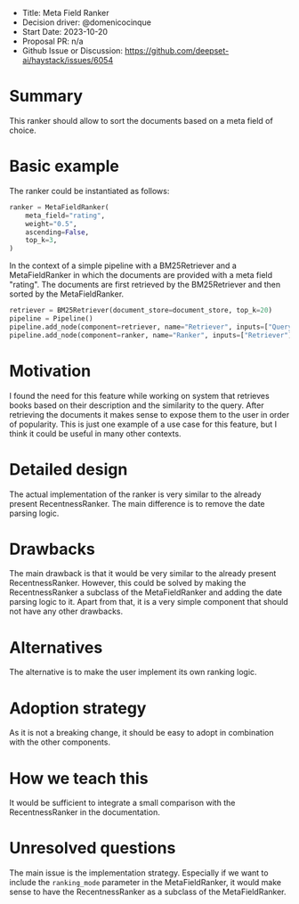 - Title: Meta Field Ranker
- Decision driver: @domenicocinque
- Start Date: 2023-10-20
- Proposal PR: n/a
- Github Issue or Discussion: https://github.com/deepset-ai/haystack/issues/6054

# Summary

This ranker should allow to sort the documents based on a meta field of choice.

# Basic example

The ranker could be instantiated as follows:

``` python
ranker = MetaFieldRanker(
    meta_field="rating",
    weight="0.5",
    ascending=False,
    top_k=3,
)
```
In the context of a simple pipeline with a BM25Retriever and a MetaFieldRanker in which
the documents are provided with a meta field "rating". The documents are first retrieved by the BM25Retriever and
then sorted by the MetaFieldRanker.

``` python
retriever = BM25Retriever(document_store=document_store, top_k=20)
pipeline = Pipeline()
pipeline.add_node(component=retriever, name="Retriever", inputs=["Query"])
pipeline.add_node(component=ranker, name="Ranker", inputs=["Retriever"])
```

# Motivation

I found the need for this feature while working on system that retrieves books based on their description and the
similarity to the query. After retrieving the documents it makes sense to expose them to the user in order of popularity.
This is just one example of a use case for this feature, but I think it could be useful in many other contexts.

# Detailed design

The actual implementation of the ranker is very similar to the already present RecentnessRanker. The main difference
is to remove the date parsing logic.

# Drawbacks

The main drawback is that it would be very similar to the already present RecentnessRanker. However, this could be
solved by making the RecentnessRanker a subclass of the MetaFieldRanker and adding the date parsing logic to it.
Apart from that, it is a very simple component that should not have any other drawbacks.

# Alternatives

The alternative is to make the user implement its own ranking logic.

# Adoption strategy

As it is not a breaking change, it should be easy to adopt in combination with the other components.

# How we teach this

It would be sufficient to integrate a small comparison with the RecentnessRanker in the documentation.


# Unresolved questions

The main issue is the implementation strategy. Especially if we want to include the `ranking_mode` parameter in the
MetaFieldRanker, it would make sense to have the RecentnessRanker as a subclass of the MetaFieldRanker.

